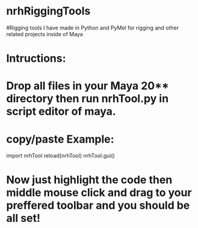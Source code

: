# nrhRiggingTools
#Rigging tools I have made in Python and PyMel for rigging and other related projects inside of Maya


# Intructions:
# Drop all files in your Maya 20** directory then run nrhTool.py in script editor of maya.

# copy/paste Example: 

import nrhTool
reload(nrhTool)
nrhTool.gui()

# Now just highlight the code then middle mouse click and drag to your preffered toolbar and you should be all set! 
